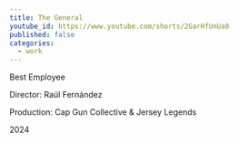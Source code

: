 ```yaml
---
title: The General
youtube_id: https://www.youtube.com/shorts/2GarHfUnUa0
published: false
categories:
  - work
---
```


Best Employee

Director: Raúl Fernández

Production: Cap Gun Collective & Jersey Legends

2024
